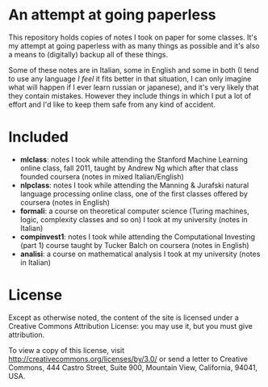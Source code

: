 An attempt at going paperless
=============================

This repository holds copies of notes I took on paper for some
classes. It's my attempt at going paperless with as many things as
possible and it's also a means to (digitally) backup all of these
things.

Some of these notes are in Italian, some in English and some in both
(I tend to use any language _I feel_ it fits better in that situation,
I can only imagine what will happen if I ever learn russian or japanese),
and it's very likely that they contain mistakes. However they include
things in which I put a lot of effort and I'd like to keep them safe
from any kind of accident.


Included
========

* **mlclass**: notes I took while attending the Stanford Machine
  Learning online class, fall 2011, taught by Andrew Ng which after
  that class founded coursera (notes in mixed Italian/English)
* **nlpclass**: notes I took while attending the Manning & Jurafski
  natural language processing online class, one of the first classes
  offered by coursera (notes in English)
* **formali**: a course on theoretical computer science (Turing
  machines, logic, complexity classes and so on) I took at my
  university (notes in Italian)
* **compinvest1**: notes I took while attending the Computational
  Investing (part 1) course taught by Tucker Balch on coursera
  (notes in English)
* **analisi**: a course on mathematical analysis I took at my
  university (notes in Italian)

License
=======
Except as otherwise noted, the content of the site is licensed under
a Creative Commons Attribution License: you may use it, but you must
give attribution.

To view a copy of this license, visit
http://creativecommons.org/licenses/by/3.0/ or send a letter to
Creative Commons, 444 Castro Street, Suite 900, Mountain View,
California, 94041, USA.
